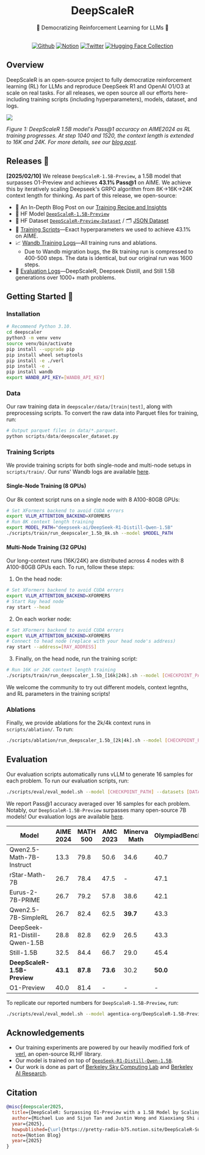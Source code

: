 <div align="center">

# DeepScaleR

<div>
🚀 Democratizing Reinforcement Learning for LLMs 🌟
</div>
</div>
<div>
<br>

<div align="center">

[![Github](https://img.shields.io/badge/DeepScaleR-000000?style=for-the-badge&logo=github&logoColor=000&logoColor=white)](https://github.com/agentica-project/deepscaler)
[![Notion](https://img.shields.io/badge/Notion-%23000000.svg?style=for-the-badge&logo=notion&logoColor=white)](https://pretty-radio-b75.notion.site/DeepScaleR-Surpassing-O1-Preview-with-a-1-5B-Model-by-Scaling-RL-19681902c1468005bed8ca303013a4e2) 
[![Twitter](https://img.shields.io/badge/Agentica-white?style=for-the-badge&logo=X&logoColor=000&color=000&labelColor=white)](https://x.com/Agentica_)
[![Hugging Face Collection](https://img.shields.io/badge/Agentica-fcd022?style=for-the-badge&logo=huggingface&logoColor=000&labelColor)](https://huggingface.co/agentica-org)

</div>

</div>


## Overview

DeepScaleR is an open-source project to fully democratize reinforcement learning (RL) for LLMs and reproduce DeepSeek R1 and OpenAI O1/O3 at scale on real tasks. For all releases, we open source all our efforts here-including training scripts (including hyperparameters), models, dataset, and logs. 

![](figures/deepscaler.png)

*Figure 1: DeepScaleR 1.5B model's Pass@1 accuracy on AIME2024 as RL training progresses. At step 1040 and 1520, the context length is extended to 16K and 24K. For more details, see our [blog post](https://pretty-radio-b75.notion.site/DeepScaleR-Surpassing-O1-Preview-with-a-1-5B-Model-by-Scaling-RL-19681902c1468005bed8ca303013a4e2).*


## Releases  📰

<strong>[2025/02/10]</strong> We release `DeepScaleR-1.5B-Preview`, a 1.5B model that surpasses O1-Preview and achieves <strong>43.1% Pass@1</strong> on AIME. We achieve this by iteratively scaling Deepseek's GRPO algorithm from 8K→16K->24K context length for thinking. As part of this release, we open-source:
- 🍗 An In-Depth Blog Post on our [Training Recipe and Insights](https://pretty-radio-b75.notion.site/DeepScaleR-Surpassing-O1-Preview-with-a-1-5B-Model-by-Scaling-RL-19681902c1468005bed8ca303013a4e2)
- 🤗 HF Model [`DeepScaleR-1.5B-Preview`](https://huggingface.co/agentica-org/DeepScaleR-1.5B-Preview)
- 🤗 HF Dataset [`DeepScaleR-Preview-Dataset`](https://huggingface.co/datasets/agentica-org/DeepScaleR-Preview-Dataset) / 🗂️  [JSON Dataset](https://github.com/agentica-project/deepscaler/tree/main/deepscaler/data)
- 📄 [Training Scripts](https://github.com/agentica-project/deepscaler/tree/main/scripts/train)—Exact hyperparameters we used to achieve 43.1% on AIME.
- 📈 [Wandb Training Logs](https://wandb.ai/mluo/deepscaler-1.5b)—All training runs and ablations.
  - Due to Wandb migration bugs, the 8k training run is compressed to 400-500 steps. The data is identical, but our original run was 1600 steps.
- 🔎 [Evaluation Logs](https://drive.google.com/file/d/1V_rYKoL35WmubbmWN6PeFg4zo5QOug8X/view?pli=1)—DeepScaleR, Deepseek Distill, and Still 1.5B generations over 1000+ math problems.


## Getting Started 🎯
### Installation
```bash
# Recommend Python 3.10.
cd deepscaler
python3 -m venv venv
source venv/bin/activate
pip install --upgrade pip
pip install wheel setuptools
pip install -e ./verl
pip install -e .
pip install wandb
export WANDB_API_KEY=[WANDB_API_KEY]
```

### Data
Our raw training data in `deepscaler/data/[train|test]`, along with preprocessing scripts. To convert the raw data into Parquet files for training, run:
```python
# Output parquet files in data/*.parquet.
python scripts/data/deepscaler_dataset.py
```

### Training Scripts

We provide training scripts for both single-node and multi-node setups in `scripts/train/`. Our runs' Wandb logs are available [here](https://wandb.ai/mluo/deepscaler-1.5b).

#### Single-Node Training (8 GPUs)
Our 8k context script runs on a single node with 8 A100-80GB GPUs:
```bash
# Set XFormers backend to avoid CUDA errors
export VLLM_ATTENTION_BACKEND=XFORMERS
# Run 8K context length training
export MODEL_PATH="deepseek-ai/DeepSeek-R1-Distill-Qwen-1.5B"
./scripts/train/run_deepscaler_1.5b_8k.sh --model $MODEL_PATH
```

#### Multi-Node Training (32 GPUs)

Our long-context runs (16K/24K) are distributed across 4 nodes with 8 A100-80GB GPUs each. To run, follow these steps:

1. On the head node:
```bash
# Set XFormers backend to avoid CUDA errors
export VLLM_ATTENTION_BACKEND=XFORMERS
# Start Ray head node
ray start --head
```

2. On each worker node:
```bash
# Set XFormers backend to avoid CUDA errors
export VLLM_ATTENTION_BACKEND=XFORMERS
# Connect to head node (replace with your head node's address)
ray start --address=[RAY_ADDRESS]
```

3. Finally, on the head node, run the training script:
```bash
# Run 16K or 24K context length training
./scripts/train/run_deepscaler_1.5b_[16k|24k].sh --model [CHECKPOINT_PATH] --nnodes [NUMBER_NODES] --project_name my_project --experiment_name my_experiment
```
We welcome the community to try out different models, context legnths, and RL parameters in the training scripts!

### Ablations

Finally, we provide ablations for the 2k/4k context runs in `scripts/ablation/`. To run:
```bash
./scripts/ablation/run_deepscaler_1.5b_[2k|4k].sh --model [CHECKPOINT_PATH]
```

## Evaluation

Our evaluation scripts automatically runs vLLM to generate 16 samples for each problem. To run our evaluation scripts, run:
```bash
./scripts/eval/eval_model.sh --model [CHECKPOINT_PATH] --datasets [DATASET1] [DATASET2] --output-dir [OUTPUT_DIR]
```

We report Pass@1 accuracy averaged over 16 samples for each problem. Notably, our `DeepScaleR-1.5B-Preview` surpasses many open-source 7B models! Our evaluation logs are available [here](https://drive.google.com/file/d/1V_rYKoL35WmubbmWN6PeFg4zo5QOug8X/view?pli=1).

| Model | AIME 2024 | MATH 500 | AMC 2023 | Minerva Math | OlympiadBench | Avg. |
|-------|-----------|-----------|-----------|--------------|---------------|------|
| Qwen2.5-Math-7B-Instruct | 13.3 | 79.8 | 50.6 | 34.6 | 40.7 | 43.8 |
| rStar-Math-7B | 26.7 | 78.4 | 47.5 | - | 47.1 | - |
| Eurus-2-7B-PRIME | 26.7 | 79.2 | 57.8 | 38.6 | 42.1 | 48.9 |
| Qwen2.5-7B-SimpleRL | 26.7 | 82.4 | 62.5 | <strong>39.7</strong> | 43.3 | 50.9 |
| DeepSeek-R1-Distill-Qwen-1.5B | 28.8 | 82.8 | 62.9 | 26.5 | 43.3 | 48.9 |
| Still-1.5B | 32.5 | 84.4 | 66.7 | 29.0 | 45.4 | 51.6 |
| <strong>DeepScaleR-1.5B-Preview</strong> | <strong>43.1</strong> | <strong>87.8</strong> | <strong>73.6</strong> | 30.2 | <strong>50.0</strong> | <strong>57.0</strong> |
| O1-Preview | 40.0 | 81.4 | - | - | - | - |

To replicate our reported numbers for `DeepScaleR-1.5B-Preview`, run:
```bash
./scripts/eval/eval_model.sh --model agentica-org/DeepScaleR-1.5B-Preview --datasets aime math amc minerva olympiad_bench --output-dir $HOME/DeepScaleR-1.5B-Preview
```


## Acknowledgements

- Our training experiments are powered by our heavily modified fork of [verl](https://github.com/volcengine/verl), an open-source RLHF library.
- Our model is trained on top of [`DeepSeek-R1-Distill-Qwen-1.5B`](https://huggingface.co/deepseek-ai/DeepSeek-R1-Distill-Qwen-1.5B).
- Our work is done as part of  [Berkeley Sky Computing Lab](https://skycomputing.berkeley.edu/) and [Berkeley AI Research](https://bair.berkeley.edu/).


## Citation

```bibtex
@misc{deepscaler2025,
  title={DeepScaleR: Surpassing O1-Preview with a 1.5B Model by Scaling RL},
  author={Michael Luo and Sijun Tan and Justin Wong and Xiaoxiang Shi and William Y. Tang and Manan Roongta and Colin Cai and Jeffrey Luo and Tianjun Zhang and Li Erran Li and Raluca Ada Popa and Ion Stoica},
  year={2025},
  howpublished={\url{https://pretty-radio-b75.notion.site/DeepScaleR-Surpassing-O1-Preview-with-a-1-5B-Model-by-Scaling-RL-19681902c1468005bed8ca303013a4e2}},
  note={Notion Blog}
  year={2025}
}
```
